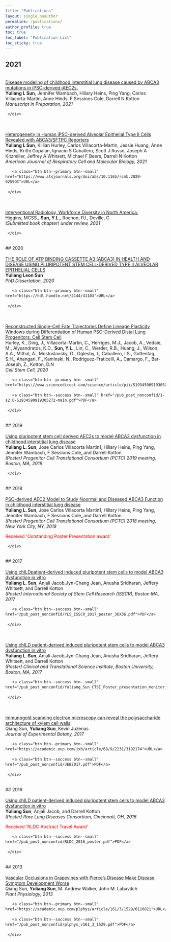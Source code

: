 ```yaml
--- 
title: "Publications" 
layout: single_noauthor 
permalink: /publications/ 
author_profile: true 
toc: true 
toc_label: "Publication List" 
toc_sticky: true 
---
```

## 2021

 <div class="publication">          
   <link rel="stylesheet" href="/assets/css/my.css">         
   <div class="img"><a href=""><img class="img_responsive" src="/images/pub/hold.png"></a></div>         
   <div class="text">         
     <div class="title"><a name="SunNon-Submitted" href="">Disease modeling of childhood interstitial lung disease caused by ABCA3 mutations in iPSC-derived iAEC2s.</a></div>         
     <div class="authors"><strong>Yuliang L Sun</strong>, Jennifer Wambach, Hillary Heins, Ping Yang, Carlos Villacorta-Martin, Anne Hinds, F Sessions Cole, Darrell N Kotton         
     </div>         
     <div>         
       <em>Manuscript in Preparation, 2021</em> 
 <br> 

     </div>         
   </div>         
 </div> 
 <br>

 <div class="publication">          
   <link rel="stylesheet" href="/assets/css/my.css">         
   <div class="img"><a href="https://www.atsjournals.org/doi/abs/10.1165/rcmb.2020-0259OC"><img class="img_responsive" src="/images/pub/hold.png"></a></div>         
   <div class="text">         
     <div class="title"><a name="SunRedJournal" href="https://www.atsjournals.org/doi/abs/10.1165/rcmb.2020-0259OC">Heterogeneity in Human iPSC-derived Alveolar Epithelial Type II Cells Revealed with ABCA3/SFTPC Reporters</a></div>         
     <div class="authors"><strong>Yuliang L Sun</strong>, Killian Hurley, Carlos Villacorta-Martin, Jessie Huang, Anne Hinds, Krithi Gopalan, Ignacio S Caballero, Scott J Russo, Joseph A Kitzmiller, Jeffrey A Whitsett, Michael F Beers, Darrell N Kotton         
     </div>         
     <div>         
       <em>American Jouornal of Respiratory Cell and Molecular Biology, 2021</em> 
 <br> 
 
       <a class="btn btn--primary btn--small" href="https://www.atsjournals.org/doi/abs/10.1165/rcmb.2020-0259OC">URL</a>         
         
     </div>         
   </div>         
 </div> 
 <br>

 <div class="publication">          
   <link rel="stylesheet" href="/assets/css/my.css">         
   <div class="img"><a href=""><img class="img_responsive" src="/images/pub/hold.png"></a></div>         
   <div class="text">         
     <div class="title"><a name="ylsIRdiversity" href="">Interventional Radiology, Workforce Diversity in North America.</a></div>         
     <div class="authors">Higgins, MCSS., <strong>Sun, Y.L.</strong>, Rochon, PJ., Deville, C         
     </div>         
     <div>         
       <em>(Submitted book chapter) under review, 2021</em> 
 <br> 

     </div>         
   </div>         
 </div> 
 <br>
## 2020

 <div class="publication">          
   <link rel="stylesheet" href="/assets/css/my.css">         
   <div class="img"><a href="https://hdl.handle.net/2144/41103"><img class="img_responsive" src="/images/pub/hold.png"></a></div>         
   <div class="text">         
     <div class="title"><a name="YLSPhDdissertation" href="https://hdl.handle.net/2144/41103">THE ROLE OF ATP BINDING CASSETTE A3 (ABCA3) IN HEALTH AND DISEASE USING PLURIPOTENT STEM CELL-DERIVED TYPE II ALVEOLAR EPITHELIAL CELLS</a></div>         
     <div class="authors"><strong>Yuliang Leon Sun</strong>         
     </div>         
     <div>         
       <em>PhD Dissertation, 2020</em> 
 <br> 
 
       <a class="btn btn--primary btn--small" href="https://hdl.handle.net/2144/41103">URL</a>         
         
     </div>         
   </div>         
 </div> 
 <br>

 <div class="publication">          
   <link rel="stylesheet" href="/assets/css/my.css">         
   <div class="img"><a href="https://www.sciencedirect.com/science/article/pii/S1934590919305272"><img class="img_responsive" src="/images/pub/hold.png"></a></div>         
   <div class="text">         
     <div class="title"><a name="KHCellStemCell" href="https://www.sciencedirect.com/science/article/pii/S1934590919305272">Reconstructed Single-Cell Fate Trajectories Define Lineage Plasticity Windows during Differentiation of Human PSC-Derived Distal Lung Progenitors. Cell Stem Cell</a></div>         
     <div class="authors">Hurley, K., Ding, J., Villacorta-Martin, C., Herriges, M.J., Jacob, A., Vedaie, M., Alysandratos, K.D., <strong>Sun, Y.L.</strong>, Lin, C., Werder, R.B., Huang, J., Wilson, A.A., Mithal, A., Mostoslavsky, G., Oglesby, I., Caballero, I.S., Guttentag, S.H., Ahangari, F., Kaminski, N., Rodriguez-Fraticelli, A., Camargo, F., Bar-Joseph, Z., Kotton, D.N         
     </div>         
     <div>         
       <em>Cell Stem Cell, 2020</em> 
 <br> 
 
       <a class="btn btn--primary btn--small" href="https://www.sciencedirect.com/science/article/pii/S1934590919305272">URL</a>         
          
       <a class="btn btn--success btn--small" href="/pub_post_nonconfid/1-s2.0-S1934590919305272-main.pdf">PDF</a>         
         
     </div>         
   </div>         
 </div> 
 <br>
## 2019

 <div class="publication">          
   <link rel="stylesheet" href="/assets/css/my.css">         
   <div class="img"><a href=""><img class="img_responsive" src="/images/pub/hold.png"></a></div>         
   <div class="text">         
     <div class="title"><a name="PCTC2019" href="">Using pluripotent stem cell derived AEC2s to model ABCA3 dysfunction in childhood interstitial lung disease</a></div>         
     <div class="authors"><strong>Yuliang L. Sun</strong>, Jose Carlos Villacorta Martin1, Hillary Heins, Ping Yang, Jennifer Wambach, F Sessions Cole,,and Darrell Kotton         
     </div>         
     <div>         
       <em>(Poster) Progenitor Cell Translational Consortium (PCTC) 2019 meeting, Boston, MA, 2019</em> 
 <br> 

     </div>         
   </div>         
 </div> 
 <br>
## 2018

 <div class="publication">          
   <link rel="stylesheet" href="/assets/css/my.css">         
   <div class="img"><a href=""><img class="img_responsive" src="/images/pub/hold.png"></a></div>         
   <div class="text">         
     <div class="title"><a name="PCTC2018" href="">PSC-derived AEC2 Model to Study Noormal and Diseased ABCA3 Function in childhood interstitial lung disease</a></div>         
     <div class="authors"><strong>Yuliang L. Sun</strong>, Jose Carlos Villacorta Martin1, Hillary Heins, Ping Yang, Jennifer Wambach, F Sessions Cole,,and Darrell Kotton         
     </div>         
     <div>         
       <em>(Poster) Progenitor Cell Translational Consortium (PCTC) 2018 meeting, New York City, NY, 2018</em> 
 <br> 

 <font color="red">Received 'Outstanding Poster Presentation award' </font> 
 <br> 

     </div>         
   </div>         
 </div> 
 <br>
## 2017

 <div class="publication">          
   <link rel="stylesheet" href="/assets/css/my.css">         
   <div class="img"><a href=""><img class="img_responsive" src="/images/pub/hold.png"></a></div>         
   <div class="text">         
     <div class="title"><a name="ISSCR2017" href="">Using chILDpatient-derived induced pluripotent stem cells to model ABCA3 dysfunction in vitro</a></div>         
     <div class="authors"><strong>Yuliang L. Sun</strong>, Anjali Jacob,Jyn-Chang Jean, Anusha Sridharan, Jeffery Whitsett, and Darrell Kotton         
     </div>         
     <div>         
       <em>(Poster) International Society of Stem Cell Research (ISSCR), Boston MA, 2017</em> 
 <br> 
 
       <a class="btn btn--success btn--small" href="/pub_post_nonconfid/YLS_ISSCR_2017_poster_36X36.pdf">PDF</a>         
         
     </div>         
   </div>         
 </div> 
 <br>

 <div class="publication">          
   <link rel="stylesheet" href="/assets/css/my.css">         
   <div class="img"><a href=""><img class="img_responsive" src="/images/pub/hold.png"></a></div>         
   <div class="text">         
     <div class="title"><a name="CTSI2017" href="">Using chILD patient-derived induced pluripotent stem cells to model ABCA3 dysfunction in vitro</a></div>         
     <div class="authors"><strong>Yuliang L. Sun</strong>, Anjali Jacob,Jyn-Chang Jean, Anusha Sridharan, Jeffery Whitsett, and Darrell Kotton         
     </div>         
     <div>         
       <em>(Poster) Clinical and Translational Science Institute, Boston University, Boston, MA, 2017</em> 
 <br> 
 
       <a class="btn btn--success btn--small" href="/pub_post_nonconfid/Yuliang_Sun_CTSI_Poster_presentation_monitor_37_final.pdf">PDF</a>         
         
     </div>         
   </div>         
 </div> 
 <br>

 <div class="publication">          
   <link rel="stylesheet" href="/assets/css/my.css">         
   <div class="img"><a href="https://academic.oup.com/jxb/article/68/9/2231/3192174"><img class="img_responsive" src="/images/pub/hold.png"></a></div>         
   <div class="text">         
     <div class="title"><a name="SunJEB2017" href="https://academic.oup.com/jxb/article/68/9/2231/3192174">Immunogold scanning electron microscopy can reveal the polysaccharide architecture of xylem cell walls</a></div>         
     <div class="authors">Qiang Sun, <strong>Yuliang Sun</strong>, Kevin Juzenas         
     </div>         
     <div>         
       <em>Journal of Experimental Botany, 2017</em> 
 <br> 
 
       <a class="btn btn--primary btn--small" href="https://academic.oup.com/jxb/article/68/9/2231/3192174">URL</a>         
          
       <a class="btn btn--success btn--small" href="/pub_post_nonconfid/JEB2017.pdf">PDF</a>         
         
     </div>         
   </div>         
 </div> 
 <br>
## 2016

 <div class="publication">          
   <link rel="stylesheet" href="/assets/css/my.css">         
   <div class="img"><a href=""><img class="img_responsive" src="/images/pub/hold.png"></a></div>         
   <div class="text">         
     <div class="title"><a name="RLDC2016" href="">Using chILD patient-derived induced pluripotent stem cells to model ABCA3 dysfunction in vitro</a></div>         
     <div class="authors"><strong>Yuliang Sun</strong>, Anjali Jacob, and Darrell Kotton         
     </div>         
     <div>         
       <em>(Poster) Rare Lung Diseases Consortium, Cincinnati, OH, 2016</em> 
 <br> 

 <font color="red">Received 'RLDC Abstract Travel Award' </font> 
 <br> 
 
       <a class="btn btn--success btn--small" href="/pub_post_nonconfid/RLDC_2016_poster.pdf">PDF</a>         
         
     </div>         
   </div>         
 </div> 
 <br>
## 2013

 <div class="publication">          
   <link rel="stylesheet" href="/assets/css/my.css">         
   <div class="img"><a href="https://academic.oup.com/plphys/article/161/3/1529/6110821"><img class="img_responsive" src="/images/pub/hold.png"></a></div>         
   <div class="text">         
     <div class="title"><a name="SunPP2013" href="https://academic.oup.com/plphys/article/161/3/1529/6110821">Vascular Occlusions in Grapevines with Pierce’s Disease Make Disease Symptom Development Worse</a></div>         
     <div class="authors">Qiang Sun, <strong>Yuliang Sun</strong>, M. Andrew Walker, John M. Labavitch         
     </div>         
     <div>         
       <em>Plant Physiology, 2013</em> 
 <br> 
 
       <a class="btn btn--primary btn--small" href="https://academic.oup.com/plphys/article/161/3/1529/6110821">URL</a>         
          
       <a class="btn btn--success btn--small" href="/pub_post_nonconfid/plphys_v161_3_1529.pdf">PDF</a>         
         
     </div>         
   </div>         
 </div> 
 <br>
